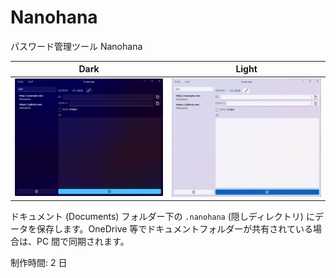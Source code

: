 # Nanohana
パスワード管理ツール Nanohana

|Dark|Light|
|:--:|:--:|
|![Dark Nanohana](docs/Dark.jpg)|![Light Nanohana](docs/Light.jpg)|

ドキュメント (Documents) フォルダー下の `.nanohana` (隠しディレクトリ) にデータを保存します。OneDrive 等でドキュメントフォルダーが共有されている場合は、PC 間で同期されます。

制作時間: 2 日